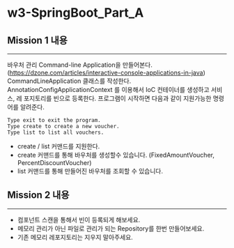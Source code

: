# w3-SpringBoot_Part_A

## Mission 1 내용
---
바우처 관리 Command-line Application을 만들어본다.
(https://dzone.com/articles/interactive-console-applications-in-java)
CommandLineApplication 클래스를 작성한다.
AnnotationConfigApplicationContext 를 이용해서 IoC 컨테이너를 생성하고 서비스, 레 포지토리를 빈으로 등록한다.
프로그램이 시작하면 다음과 같이 지원가능한 명령어를 알려준다.

```=== Voucher Program ===
Type exit to exit the program.
Type create to create a new voucher.
Type list to list all vouchers.
```
- create / list 커맨드를 지원한다.
- create 커맨드를 통해 바우처를 생성할수 있습니다. (FixedAmountVoucher,
PercentDiscountVoucher)
- list 커맨드를 통해 만들어진 바우처를 조회할 수 있습니다.


## Mission 2 내용

---
- 컴포넌트 스캔을 통해서 빈이 등록되게 해보세요.
- 메모리 관리가 아닌 파일로 관리가 되는 Repository를 한번 만들어보세요.
- 기존 메모리 레포지토리는 지우지 말아주세요.
